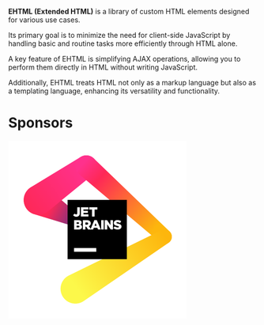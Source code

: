 **EHTML (Extended HTML)** is a library of custom HTML elements designed for various use cases.

Its primary goal is to minimize the need for client-side JavaScript by handling basic and routine tasks more efficiently through HTML alone. 

A key feature of EHTML is simplifying AJAX operations, allowing you to perform them directly in HTML without writing JavaScript.

Additionally, EHTML treats HTML not only as a markup language but also as a templating language, enhancing its versatility and functionality.

<template is="youtube" id="dzrW3D_yIrc" class="youtube-iframe"></template><template is="youtube" id="iaP3Y4SW0MY" class="youtube-iframe"></template>

# Sponsors

<a href="https://www.jetbrains.com/"><img class="sponsor-icon" src="/image/JetBrains_beam_logo.png" alt="JetBrains logo."></a>

